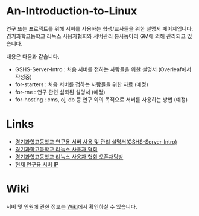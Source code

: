 # An-Introduction-to-Linux
연구 또는 프로젝트를 위해 서버를 사용하는 학생/교사들을 위한 설명서 페이지입니다. 경기과학고등학교 리눅스 사용자협회와 서버관리 봉사동아리 GM에 의해 관리되고 있습니다.


내용은 다음과 같습니다.
* GSHS-Server-Intro : 처음 서버를 접하는 사람들을 위한 설명서 (Overleaf에서 작성중)
* for-starters : 처음 서버를 접하는 사람들을 위한 자료 (예정)
* for-rne : 연구 관련 심화된 설명서 (예정)
* for-hosting : cms, oj, db 등 연구 외의 목적으로 서버를 사용하는 방법 (예정)

# Links
* [경기과학고등학교 연구용 서버 사용 및 관리 설명서(GSHS-Server-Intro)](https://www.overleaf.com/project/60a1d2365a26a733e5a9b16f)
* [경기과학고등학교 리눅스 사용자 협회](https://github.com/gshslinuxintro)
* [경기과학고등학교 리눅스 사용자 협회 오픈채팅방](https://open.kakao.com/o/gL8MCked)
* [현재 연구용 서버 IP](http://115.23.235.135)

# Wiki
서버 및 인원에 관한 정보는 [Wiki](https://github.com/gshslinuxintro/An-Introduction-to-Linux/wiki)에서 확인하실 수 있습니다.
